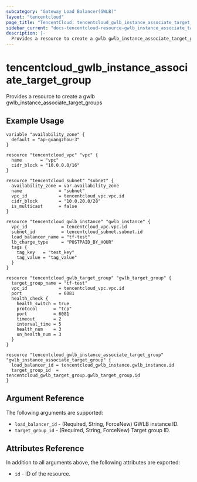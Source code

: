 ```yaml
---
subcategory: "Gateway Load Balancer(GWLB)"
layout: "tencentcloud"
page_title: "TencentCloud: tencentcloud_gwlb_instance_associate_target_group"
sidebar_current: "docs-tencentcloud-resource-gwlb_instance_associate_target_group"
description: |-
  Provides a resource to create a gwlb gwlb_instance_associate_target_groups
---
```


# tencentcloud_gwlb_instance_associate_target_group

Provides a resource to create a gwlb gwlb_instance_associate_target_groups

## Example Usage

```hcl
variable "availability_zone" {
  default = "ap-guangzhou-3"
}

resource "tencentcloud_vpc" "vpc" {
  name       = "vpc"
  cidr_block = "10.0.0.0/16"
}

resource "tencentcloud_subnet" "subnet" {
  availability_zone = var.availability_zone
  name              = "subnet"
  vpc_id            = tencentcloud_vpc.vpc.id
  cidr_block        = "10.0.20.0/28"
  is_multicast      = false
}

resource "tencentcloud_gwlb_instance" "gwlb_instance" {
  vpc_id             = tencentcloud_vpc.vpc.id
  subnet_id          = tencentcloud_subnet.subnet.id
  load_balancer_name = "tf-test"
  lb_charge_type     = "POSTPAID_BY_HOUR"
  tags {
    tag_key   = "test_key"
    tag_value = "tag_value"
  }
}

resource "tencentcloud_gwlb_target_group" "gwlb_target_group" {
  target_group_name = "tf-test"
  vpc_id            = tencentcloud_vpc.vpc.id
  port              = 6081
  health_check {
    health_switch = true
    protocol      = "tcp"
    port          = 6081
    timeout       = 2
    interval_time = 5
    health_num    = 3
    un_health_num = 3
  }
}

resource "tencentcloud_gwlb_instance_associate_target_group" "gwlb_instance_associate_target_group" {
  load_balancer_id = tencentcloud_gwlb_instance.gwlb_instance.id
  target_group_id  = tencentcloud_gwlb_target_group.gwlb_target_group.id
}
```

## Argument Reference

The following arguments are supported:

* `load_balancer_id` - (Required, String, ForceNew) GWLB instance ID.
* `target_group_id` - (Required, String, ForceNew) Target group ID.

## Attributes Reference

In addition to all arguments above, the following attributes are exported:

* `id` - ID of the resource.




